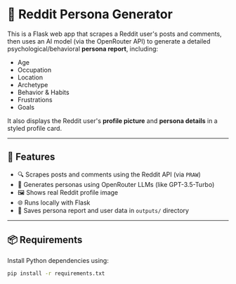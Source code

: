 # 🧠 Reddit Persona Generator

This is a Flask web app that scrapes a Reddit user's posts and comments, then uses an AI model (via the OpenRouter API) to generate a detailed psychological/behavioral **persona report**, including:

- Age  
- Occupation  
- Location  
- Archetype  
- Behavior & Habits  
- Frustrations  
- Goals  

It also displays the Reddit user's **profile picture** and **persona details** in a styled profile card.

---

## 🚀 Features

- 🔍 Scrapes posts and comments using the Reddit API (via `PRAW`)
- 🤖 Generates personas using OpenRouter LLMs (like GPT-3.5-Turbo)
- 🖼️ Shows real Reddit profile image
- 🌐 Runs locally with Flask
- 📁 Saves persona report and user data in `outputs/` directory

---

## 📦 Requirements

Install Python dependencies using:

```bash
pip install -r requirements.txt
